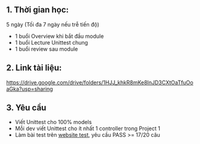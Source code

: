 ## 1. Thời gian học:
5 ngày (Tối đa 7 ngày nếu trễ tiến độ)
- 1 buổi Overview khi bắt đầu module
- 1 buổi Lecture Unittest chung
- 1 buổi review sau module

## 2. Link tài liệu:
https://drive.google.com/drive/folders/1HJJ_khkR8mKe8lnJD3CXtOaTfuOoaGka?usp=sharing

## 3. Yêu cầu
- Viết Unittest cho 100% models
- Mỗi dev viết Unittest cho ít nhất 1 controller trong Project 1
- Làm bài test trên [website test](http://training.sun-asterisk.vn/), yêu cầu PASS >= 17/20 câu
